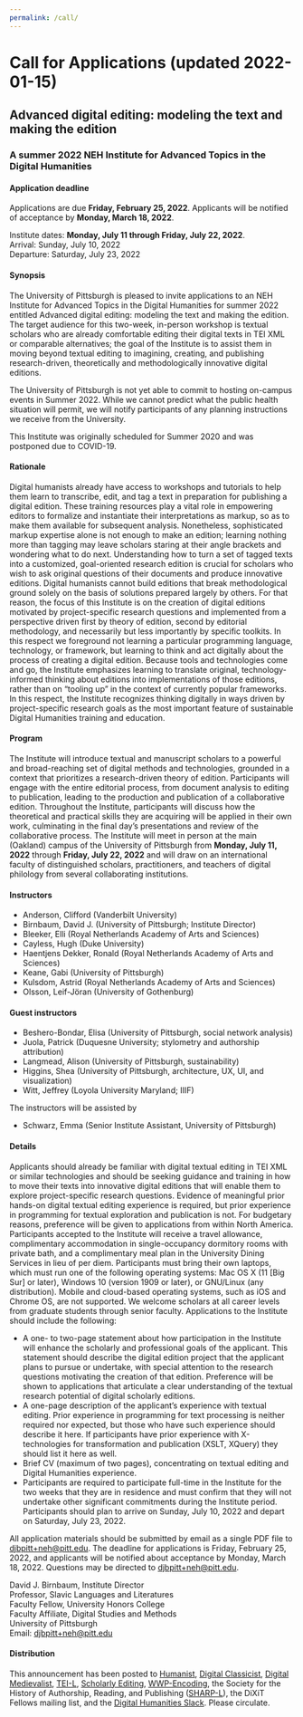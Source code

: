```yaml
---
permalink: /call/
---
```


# Call for Applications (updated 2022-01-15)
## Advanced digital editing: modeling the text and making the edition

### A summer 2022 NEH Institute for Advanced Topics in the Digital Humanities 

#### Application deadline 
Applications are due **Friday, February 25, 2022**. Applicants will be notified of acceptance by **Monday, March 18, 2022**.

Institute dates: **Monday, July 11 through Friday, July 22, 2022**.  
Arrival: Sunday, July 10, 2022  
Departure: Saturday, July 23, 2022
 
#### Synopsis 

The University of Pittsburgh is pleased to invite applications to an NEH Institute for Advanced Topics in the Digital Humanities for summer 2022 entitled Advanced digital editing: modeling the text and making the edition. The target audience for this two-week, in-person workshop is textual scholars who are already comfortable editing their digital texts in TEI XML or comparable alternatives; the goal of the Institute is to assist them in moving beyond textual editing to imagining, creating, and publishing research-driven, theoretically and methodologically innovative digital editions.

The University of Pittsburgh is not yet able to commit to hosting on-campus events in Summer 2022. While we cannot predict what the public health situation will permit, we will notify participants of any planning instructions we receive from the University.

This Institute was originally scheduled for Summer 2020 and was postponed due to COVID-19.

#### Rationale 

Digital humanists already have access to workshops and tutorials to help them learn to transcribe, edit, and tag a text in preparation for publishing a digital edition. These training resources play a vital role in empowering editors to formalize and instantiate their interpretations as markup, so as to make them available for subsequent analysis. Nonetheless, sophisticated markup expertise alone is not enough to make an edition; learning nothing more than tagging may leave scholars staring at their angle brackets and wondering what to do next. Understanding how to turn a set of tagged texts into a customized, goal-oriented research edition is crucial for scholars who wish to ask original questions of their documents and produce innovative editions. Digital humanists cannot build editions that break methodological ground solely on the basis of solutions prepared largely by others. For that reason, the focus of this Institute is on the creation of digital editions motivated by project-specific research questions and implemented from a perspective driven first by theory of edition, second by editorial methodology, and necessarily but less importantly by specific toolkits. In this respect we foreground not learning a particular programming language, technology, or framework, but learning to think and act digitally about the process of creating a digital edition. Because tools and technologies come and go, the Institute emphasizes learning to translate original, technology-informed thinking about editions into implementations of those editions, rather than on “tooling up” in the context of currently popular frameworks. In this respect, the Institute recognizes thinking digitally in ways driven by project-specific research goals as the most important feature of sustainable Digital Humanities training and education. 

#### Program 

The Institute will introduce textual and manuscript scholars to a powerful and broad-reaching set of digital methods and technologies, grounded in a context that prioritizes a research-driven theory of edition. Participants will engage with the entire editorial process, from document analysis to editing to publication, leading to the production and publication of a collaborative edition. Throughout the Institute, participants will discuss how the theoretical and practical skills they are acquiring will be applied in their own work, culminating in the final day’s presentations and review of the collaborative process. The Institute will meet in person at the main (Oakland) campus of the University of Pittsburgh from **Monday, July 11, 2022** through **Friday, July 22, 2022** and will draw on an international faculty of distinguished scholars, practitioners, and teachers of digital philology from several collaborating institutions. 

#### Instructors 

* Anderson, Clifford (Vanderbilt University)
* Birnbaum, David J. (University of Pittsburgh; Institute Director) 
* Bleeker, Elli (Royal Netherlands Academy of Arts and Sciences) 
* Cayless, Hugh (Duke University) 
* Haentjens Dekker, Ronald (Royal Netherlands Academy of Arts and Sciences) 
* Keane, Gabi (University of Pittsburgh) 
* Kulsdom, Astrid (Royal Netherlands Academy of Arts and Sciences) 
* Olsson, Leif-Jöran (University of Gothenburg) 


#### Guest instructors 

* Beshero-Bondar, Elisa (University of Pittsburgh, social network analysis) 
* Juola, Patrick (Duquesne University; stylometry and authorship attribution) 
* Langmead, Alison (University of Pittsburgh, sustainability) 
* Higgins, Shea (University of Pittsburgh, architecture, UX, UI, and visualization) 
* Witt, Jeffrey (Loyola University Maryland; IIIF) 

The instructors will be assisted by

* Schwarz, Emma (Senior Institute Assistant, University of Pittsburgh)

#### Details 

Applicants should already be familiar with digital textual editing in TEI XML or similar technologies and should be seeking guidance and training in how to move their texts into innovative digital editions that will enable them to explore project-specific research questions. Evidence of meaningful prior hands-on digital textual editing experience is required, but prior experience in programming for textual exploration and publication is not. For budgetary reasons, preference will be given to applications from within North America. 
Participants accepted to the Institute will receive a travel allowance, complimentary accommodation in single-occupancy dormitory rooms with private bath, and a complimentary meal plan in the University Dining Services in lieu of per diem. 
Participants must bring their own laptops, which must run one of the following operating systems: Mac OS X (11 [Big Sur] or later), Windows 10 (version 1909 or later), or GNU/Linux (any distribution). Mobile and cloud-based operating systems, such as iOS and Chrome OS, are not supported. We welcome scholars at all career levels from graduate students through senior faculty. Applications to the Institute should include the following:
 
* A one- to two-page statement about how participation in the Institute will enhance the scholarly and professional goals of the applicant. This statement should describe the digital edition project that the applicant plans to pursue or undertake, with special attention to the research questions motivating the creation of that edition. Preference will be shown to applications that articulate a clear understanding of the textual research potential of digital scholarly editions. 
* A one-page description of the applicant’s experience with textual editing. Prior experience in programming for text processing is neither required nor expected, but those who have such experience should describe it here. If participants have prior experience with X-technologies for transformation and publication (XSLT, XQuery) they should list it here as well.
* Brief CV (maximum of two pages), concentrating on textual editing and Digital Humanities experience. 
* Participants are required to participate full-time in the Institute for the two weeks that they are in residence and must confirm that they will not undertake other significant commitments during the Institute period. Participants should plan to arrive on Sunday, July 10, 2022 and depart on Saturday, July 23, 2022.

All application materials should be submitted by email as a single PDF file to [djbpitt+neh@pitt.edu](mailto:djbpitt+neh@pitt.edu). The deadline for applications is Friday, February 25, 2022, and applicants will be notified about acceptance by Monday, March 18, 2022. Questions may be directed to djbpitt+neh@pitt.edu.

David J. Birnbaum, Institute Director  
Professor, Slavic Languages and Literatures  
Faculty Fellow, University Honors College  
Faculty Affiliate, Digital Studies and Methods  
University of Pittsburgh  
Email: [djbpitt+neh@pitt.edu](mailto:djbpitt+neh@pitt.edu)  

#### Distribution 

This announcement has been posted to [Humanist](https://dhhumanist.org/), [Digital Classicist](https://www.digitalclassicist.org/), [Digital Medievalist](https://digitalmedievalist.wordpress.com/), [TEI-L](https://tei-c.org/support/#tei-l), [Scholarly Editing](https://www.documentaryediting.org/wordpress/?page_id=478), [WWP-Encoding](https://listserv.neu.edu/cgi-bin/wa?A0=wwp-encoding), the Society for the History of Authorship, Reading, and Publishing ([SHARP-L](https://www.sharpweb.org/main/sharp-l/)), the DiXiT Fellows mailing list, and the [Digital Humanities Slack](https://digitalhumanities.slack.com). Please circulate.
